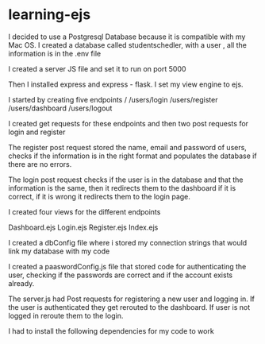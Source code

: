 # learning-ejs


I decided to use a Postgresql Database because it is compatible with my Mac OS. I created a database called studentschedler, with a user , all the information is in the .env file


I created a server JS file and set it to run on port 5000

Then I installed express and express - flask. I set my view engine to ejs.

I started by creating five endpoints
/
/users/login
/users/register
/users/dashboard
/users/logout

I created get requests for these endpoints and then two post requests for login and register

The register post request stored the name, email and password of users, checks if the information is in the right format and populates the database if there are no errors.

The login post request checks if the user is in the database and that the information is the same, then it redirects them to the dashboard if it is correct, if it is wrong it redirects them to the login page.

I created four views for the different endpoints

Dashboard.ejs
Login.ejs
Register.ejs
Index.ejs

I created a dbConfig file where i stored my connection strings that would link my database with my code

I created a paaswordConfig.js file that stored code for authenticating the user, checking if the passwords are correct and if the account exists already. 

The server.js had Post requests for registering a new user and logging in. If the user is authenticated they get rerouted to the dashboard. If user is not logged in reroute them to the login.


I had to install the following dependencies for my code to work
